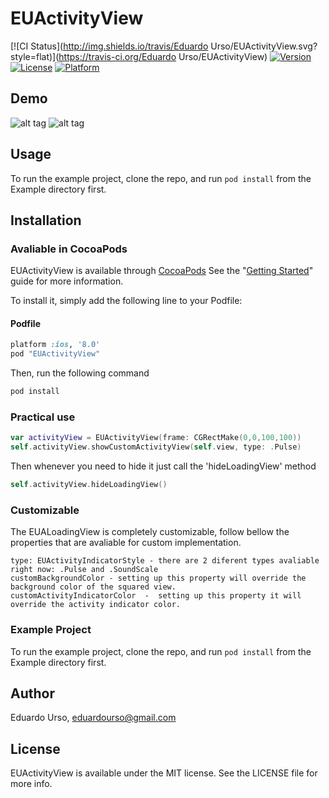 # EUActivityView

[![CI Status](http://img.shields.io/travis/Eduardo Urso/EUActivityView.svg?style=flat)](https://travis-ci.org/Eduardo Urso/EUActivityView)
[![Version](https://img.shields.io/cocoapods/v/EUActivityView.svg?style=flat)](http://cocoapods.org/pods/EUActivityView)
[![License](https://img.shields.io/cocoapods/l/EUActivityView.svg?style=flat)](http://cocoapods.org/pods/EUActivityView)
[![Platform](https://img.shields.io/cocoapods/p/EUActivityView.svg?style=flat)](http://cocoapods.org/pods/EUActivityView)

## Demo

![alt tag](https://raw.github.com/eduardourso/EUActivityView/master/Example/animation.gif)
![alt tag](https://raw.github.com/eduardourso/EUActivityView/master/Example/animation2.gif)

## Usage

To run the example project, clone the repo, and run `pod install` from the Example directory first.

## Installation

### Avaliable in CocoaPods
EUActivityView is available through [CocoaPods](https://cocoapods.org) See the "[Getting Started](http://guides.cocoapods.org/syntax/podfile.html)" guide for more information.

To install it, simply add the following line to your Podfile:

#### Podfile
```ruby
platform :ios, '8.0'
pod "EUActivityView"
```
Then, run the following command

```ruby
pod install
```

### Practical use

```swift
var activityView = EUActivityView(frame: CGRectMake(0,0,100,100))
self.activityView.showCustomActivityView(self.view, type: .Pulse)
```
Then whenever you need to hide it just call the 'hideLoadingView' method

```swift
self.activityView.hideLoadingView()
```

### Customizable
The EUALoadingView is completely customizable, follow bellow the properties that are avaliable for custom implementation.

```
type: EUActivityIndicatorStyle - there are 2 diferent types avaliable right now: .Pulse and .SoundScale
customBackgroundColor - setting up this property will override the background color of the squared view. 
customActivityIndicatorColor  -  setting up this property it will override the activity indicator color.
```

### Example Project
To run the example project, clone the repo, and run `pod install` from the Example directory first.

## Author

Eduardo Urso, eduardourso@gmail.com

## License

EUActivityView is available under the MIT license. See the LICENSE file for more info.
